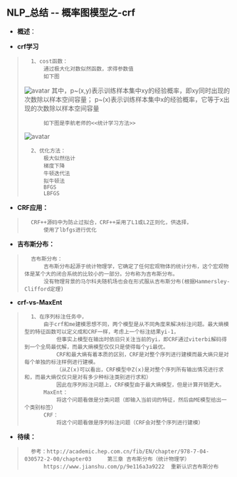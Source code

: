 ## NLP_总结 -- 概率图模型之-crf
- **概述**：
>
>
>
>
>
>

- **crf学习**
>
>       1、cost函数：
>           通过极大化对数似然函数，求得参数值
>           如下图
> ![avatar](https://github.com/nwaiting/wolf-ai/blob/master/wolf_others/pic/pgm_crf_cost_function.png)
>           其中，p~(x,y)表示训练样本集中xy的经验概率，即xy同时出现的次数除以样本空间容量；
>               p~(x)表示训练样本集中x的经验概率，它等于x出现的次数除以样本空间容量
>
>           如下图是李航老师的<<统计学习方法>>
> ![avatar](https://github.com/nwaiting/wolf-ai/blob/master/wolf_others/pic/pgm_crf_cost_function2.png)
>
>       2、优化方法：
>           极大似然估计
>           梯度下降
>           牛顿迭代法
>           拟牛顿法
>           BFGS
>           LBFGS
>
>

- **CRF应用：**
>
>       CRF++源码中为防止过拟合，CRF++采用了L1或L2正则化，供选择，
>           使用了lbfgs进行优化
>
>
>
>
>

- **吉布斯分布：**
>
>       吉布斯分布：
>           吉布斯分布起源于统计物理学，它确定了任何宏观物体的统计分布，这个宏观物体是某个大的闭合系统的比较小的一部分。分布称为吉布斯分布。
>           没有物理背景的马尔科夫随机场也会在形式服从吉布斯分布(根据Hammersley-Clifford定理)
>

- **crf-vs-MaxEnt**
>
>       1、在序列标注任务中，
>           由于crf和me建模思想不同，两个模型是从不同角度来解决标注问题。最大熵模型的特征函数可以定义成和CRF一样，考虑上一个标注结果yi-1，
>               但事实上模型在输出时依旧只关注当前的yi，即CRF通过viterbi解码得到一个全局最优解，而最大熵模型仅仅只是使得每个yi最优。
>               CRF和最大熵有着本质的区别，CRF是对整个序列进行建模而最大熵只是对每个单独的标注样例进行建模。
>               （从Z(x)可以看出，CRF模型中Z(x)是对整个序列所有输出情况进行求和，而最大熵仅仅只是对有多少种标注类别进行求和）
>               因此在序列标注问题上，CRF模型由于最大熵模型，但是计算开销更大。
>           MaxEnt：
>               将这个问题看做是分类问题（即输入当前词的特征，然后由ME模型给出一个类别标签）
>           CRF：
>               将这个问题看做是序列标注问题（CRF会对整个序列进行建模）
>
>
>
>
>
>
>
>
>


- **待续：**
>       参考：http://academic.hep.com.cn/fib/EN/chapter/978-7-04-030572-2-00/chapter03     第三章 吉布斯分布（统计物理学）
>           https://www.jianshu.com/p/9e116a3a9222  重新认识吉布斯分布
>
>
>
>
>
>
>
>
>
>
>
>
>
